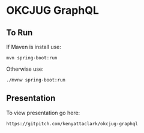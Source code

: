 # OKCJUG GraphQL

## To Run

If Maven is install use:

``mvn spring-boot:run``

Otherwise use:

``./mvnw spring-boot:run``

## Presentation
To view presentation go here:

``https://gitpitch.com/kenyattaclark/okcjug-graphql``


